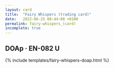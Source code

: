 ```yaml
---
layout: card
title:  "Fairy Whispers (trading card)"
date:   2022-06-25 08:44:00 +0100
permalink: fairy-whispers_(card)
incomplete: true
---
```


## DOAp &middot; EN-082 U

{% include templates/fairy-whispers-doap.html %}